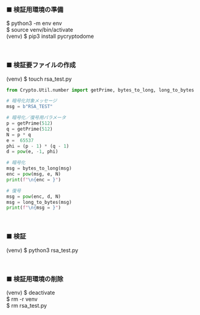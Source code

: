 
### ■ 検証用環境の準備
$ python3 -m env env  
$ source venv/bin/activate  
(venv) $ pip3 install pycryptodome  

<br />

### ■ 検証要ファイルの作成
(venv) $ touch rsa_test.py  

```rsa_test.py
from Crypto.Util.number import getPrime, bytes_to_long, long_to_bytes

# 暗号化対象メッセージ
msg = b"RSA_TEST"

# 暗号化／復号用パラメータ
p = getPrime(512)
q = getPrime(512)
N = p * q
e =  65537
phi = (p - 1) * (q - 1)
d = pow(e, -1, phi)

# 暗号化
msg = bytes_to_long(msg)
enc = pow(msg, e, N)
print(f"\n{enc = }")

# 復号
msg = pow(enc, d, N)
msg = long_to_bytes(msg)
print(f"\n{msg = }")
```

<br />

### ■ 検証
(venv) $ python3 rsa_test.py  

<br />  

### ■ 検証用環境の削除
(venv) $ deactivate  
$ rm -r venv  
$ rm rsa_test.py  
